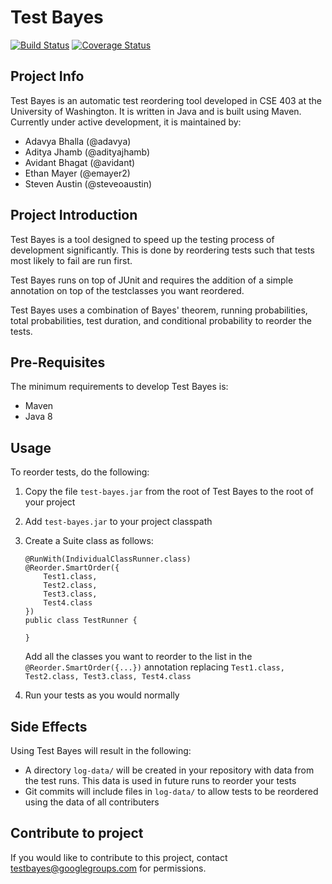 # Test Bayes

[![Build Status](https://travis-ci.org/Test-Bayes/test-bayes.svg?branch=master)](https://travis-ci.org/Test-Bayes/test-bayes/)
[![Coverage Status](https://coveralls.io/repos/github/Test-Bayes/test-bayes/badge.svg?branch=master)](https://coveralls.io/github/Test-Bayes/test-bayes?branch=master)

## Project Info 
Test Bayes is an automatic test reordering tool developed in CSE 403 at the University of Washington. It is written in Java and is built using Maven. Currently under active development, it is maintained by:
 - Adavya Bhalla (@adavya)
 - Aditya Jhamb (@adityajhamb)
 - Avidant Bhagat (@avidant)
 - Ethan Mayer (@emayer2)
 - Steven Austin (@steveoaustin)

## Project Introduction
Test Bayes is a tool designed to speed up the testing process of development significantly. This is done by reordering tests such that tests most likely to fail are run first.

Test Bayes runs on top of JUnit and requires the addition of a simple annotation on top of the testclasses you want reordered.

Test Bayes uses a combination of Bayes' theorem, running probabilities, total probabilities, test duration, and conditional probability to reorder the tests.

## Pre-Requisites
The minimum requirements to develop Test Bayes is:
 - Maven
 - Java 8

## Usage
To reorder tests, do the following:

1. Copy the file `test-bayes.jar` from the root of Test Bayes to the root of your project

2. Add `test-bayes.jar` to your project classpath

3. Create a Suite class as follows:

    ```
    @RunWith(IndividualClassRunner.class)
    @Reorder.SmartOrder({
        Test1.class,
        Test2.class,
        Test3.class,
        Test4.class
    })
    public class TestRunner {
    
    }
    ```
    Add all the classes you want to reorder to the list in the `@Reorder.SmartOrder({...})` annotation replacing `Test1.class, Test2.class, Test3.class, Test4.class`

4. Run your tests as you would normally

## Side Effects
Using Test Bayes will result in the following:
 - A directory `log-data/` will be created in your repository with data from the test runs. This data is used in future runs to reorder your tests
 - Git commits will include files in `log-data/` to allow tests to be reordered using the data of all contributers

## Contribute to project
 If you would like to contribute to this project, contact testbayes@googlegroups.com for permissions.
 
 